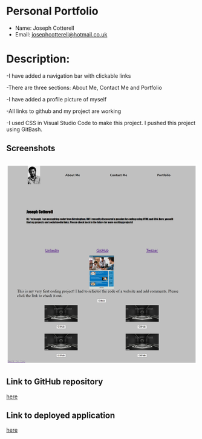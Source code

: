 # Personal Portfolio

- Name: Joseph Cotterell
- Email: josephcotterell@hotmail.co.uk


# Description: 

-I have added a navigation bar with clickable links

-There are three sections: About Me, Contact Me and Portfolio

-I have added a profile picture of myself

-All links to github and my project are working

-I used CSS in Visual Studio Code to make this project. I pushed this project using GitBash.

## Screenshots

## ![screenshot of my portfolio](assets\img\port-pic.png)

## Link to GitHub repository

[here](https://github.com/josephcotterell)

## Link to deployed application

[here](https://github.com/josephcotterell/personal-portfolio)



